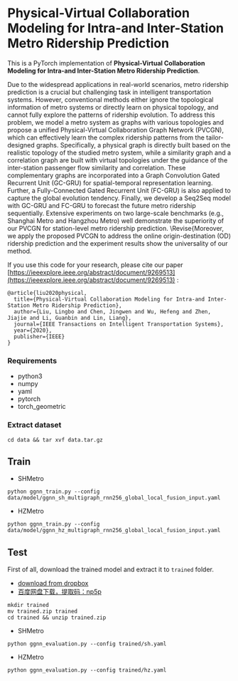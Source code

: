 # Physical-Virtual Collaboration Modeling for Intra-and Inter-Station Metro Ridership Prediction
This is a PyTorch implementation of **Physical-Virtual Collaboration Modeling for Intra-and Inter-Station Metro Ridership Prediction**. 

Due to the widespread applications in real-world scenarios, metro ridership prediction is a crucial but challenging task in intelligent transportation systems. However, conventional methods either ignore the topological information of metro systems or directly learn on physical topology, and cannot fully explore the patterns of ridership evolution. To address this problem, we model a metro system as graphs with various topologies and propose a unified Physical-Virtual Collaboration Graph Network (PVCGN), which can effectively learn the complex ridership patterns from the tailor-designed graphs. Specifically, a physical graph is directly built based on the realistic topology of the studied metro system, while a similarity graph and a correlation graph are built with virtual topologies under the guidance of the inter-station passenger flow similarity and correlation. These complementary graphs are incorporated into a Graph Convolution Gated Recurrent Unit (GC-GRU) for spatial-temporal representation learning. Further, a Fully-Connected Gated Recurrent Unit (FC-GRU) is also applied to capture the global evolution tendency. Finally, we develop a Seq2Seq model with GC-GRU and FC-GRU to forecast the future metro ridership sequentially. Extensive experiments on two large-scale benchmarks (e.g., Shanghai Metro and Hangzhou Metro) well demonstrate the superiority of our PVCGN for station-level metro ridership prediction. \Revise{Moreover, we apply the proposed PVCGN to address the online origin-destination (OD) ridership prediction and the experiment results show the universality of our method.


If you use this code for your research, please cite our paper [https://ieeexplore.ieee.org/abstract/document/9269513](https://ieeexplore.ieee.org/abstract/document/9269513) :

```
@article{liu2020physical,
  title={Physical-Virtual Collaboration Modeling for Intra-and Inter-Station Metro Ridership Prediction},
  author={Liu, Lingbo and Chen, Jingwen and Wu, Hefeng and Zhen, Jiajie and Li, Guanbin and Lin, Liang},
  journal={IEEE Transactions on Intelligent Transportation Systems},
  year={2020},
  publisher={IEEE}
}
```

### Requirements
- python3
- numpy
- yaml
- pytorch
- torch_geometric
### Extract dataset
```
cd data && tar xvf data.tar.gz
```
## Train
- SHMetro
```
python ggnn_train.py --config
data/model/ggnn_sh_multigraph_rnn256_global_local_fusion_input.yaml
```

- HZMetro
```
python ggnn_train.py --config
data/model/ggnn_hz_multigraph_rnn256_global_local_fusion_input.yaml
```
## Test
First of all, download the trained model and extract it to `trained` folder.

- [download from dropbox ](https://www.dropbox.com/s/37ep6jafampcavf/trained.zip?dl=0)
- [百度网盘下载，提取码：np5p](https://pan.baidu.com/s/1lesAk4WOfBQtg0a0XgDfvA)

 ```
mkdir trained
mv trained.zip trained
cd trained && unzip trained.zip
```
- SHMetro
```
python ggnn_evaluation.py --config trained/sh.yaml
```
- HZMetro
```
python ggnn_evaluation.py --config trained/hz.yaml
```

